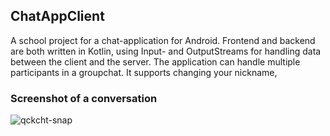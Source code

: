 ## ChatAppClient
A school project for a chat-application for Android. Frontend and backend are both written in Kotlin, using Input- and OutputStreams for handling data between the client and the server. The application can handle multiple participants in a groupchat. It supports changing your nickname, 

### Screenshot of a conversation
![qckcht-snap](https://user-images.githubusercontent.com/32449867/52164319-3685e400-26f8-11e9-913a-005daf702d67.png)
